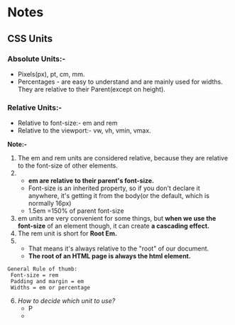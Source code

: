 # Notes

## CSS Units
### Absolute Units:- 
* Pixels(px), pt, cm, mm.
* Percentages - are easy to understand and are mainly used for widths. They are relative to their Parent(except on height).
### Relative Units:-
* Relative to font-size:- em and rem
* Relative to the viewport:- vw, vh, vmin, vmax.

**Note:-**

1. The em and rem units are considered relative, because they are relative to the font-size of other elements.
2.  * **em are relative to their parent's font-size.**
    * Font-size is an inherited property, so if you don't declare it anywhere, it's getting it from the body(or the default, which is normally 16px)
    * 1.5em =150% of parent font-size
3. em units are very convenient for some things, but **when we use the font-size** of an element though, it can create **a cascading effect.**
4. The rem unit is short for **Root Em.**
5.  * That means it's always relative to the "root" of our document.
    * **The root of an HTML page is always the html element.**
  ```
  General Rule of thumb:
   Font-size = rem
   Padding and margin = em
   Widths = em or percentage
```

6. *How to decide which unit to use?*
    * P
    * 







